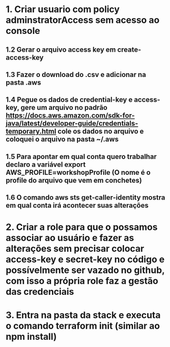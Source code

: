 # 1. Criar usuario com policy adminstratorAccess sem acesso ao console
## 1.2 Gerar o arquivo access key em create-access-key
## 1.3 Fazer o download do .csv e adicionar na pasta .aws
## 1.4 Pegue os dados de credential-key e access-key, gere um arquivo no padrão https://docs.aws.amazon.com/sdk-for-java/latest/developer-guide/credentials-temporary.html cole os dados no arquivo e coloquei o arquivo na pasta ~/.aws
## 1.5 Para apontar em qual conta quero trabalhar declaro a variável export AWS_PROFILE=workshopProfile (O nome é o profile do arquivo que vem em conchetes)
## 1.6 O comando aws sts get-caller-identity mostra em qual conta irá acontecer suas alterações


# 2. Criar a role para que o possamos associar ao usuário e fazer as alterações sem precisar colocar access-key e secret-key no código e possívelmente ser vazado no github, com isso a própria role faz a gestão das credenciais

# 3. Entra na pasta da stack e executa o comando terraform init (similar ao npm install)


